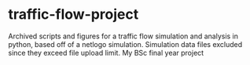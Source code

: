 # traffic-flow-project
Archived scripts and figures for a traffic flow simulation and analysis in python, based off of a netlogo simulation. Simulation data files excluded since they exceed file upload limit. My BSc final year project
